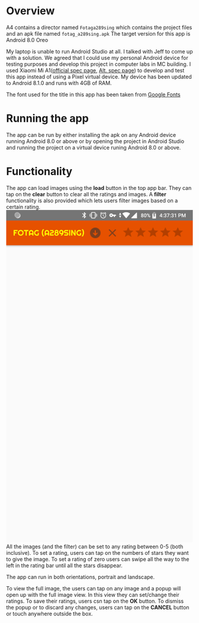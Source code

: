 # Overview

A4 contains a director named `Fotaga289sing` which contains the project files and an apk file named `fotag_a289sing.apk` The target version for this app
is Android 8.0 Oreo

My laptop is unable to run Android Studio at all. I talked with Jeff to come up with a solution. We agreed that I could use my personal Android device for testing purposes and develop this project in computer labs in MC building. I used Xiaomi Mi A1([official spec page](https://www.mi.com/global/mi-a1/specs/), [Alt. spec page](https://m.gsmarena.com/xiaomi_mi_a1_(mi_5x)-8776.php#global)) to develop and test this app instead of using a Pixel virtual device. My device has been updated to Android 8.1.0 and runs with 4GB of RAM.

The font used for the title in this app has been taken from [Google Fonts](https://fonts.google.com/specimen/Righteous)

# Running the app
The app can be run by either installing the apk on any Android device running Android 8.0 or above or by opening the project in Android Studio
and running the project on a virtual device runing Android 8.0 or above.

# Functionality
The app can load images using the **load** button in the top app bar. They can tap on the **clear** button to clear all the ratings and images. A **filter** functionality is also provided which lets users filter images based on a certain rating.
![](/assignments/a4/screenshots/Screenshot_20181203-163734.png)
All the images (and the filter) can be set to any rating between 0-5 (both inclusive). To set a rating, users can tap on the numbers of stars they want to give the image. To set a rating of zero users can swipe all the way to the left in the rating bar until all the stars disappear.

The app can run in both orientations, portrait and landscape. 

To view the full image, the users can tap on any image and a popup will open up with the full image view. In this view they can set/change their ratings. To save their ratings, users csn tap on the **OK** button. To dismiss the popup or to discard any changes, users can tap on the **CANCEL** button or touch anywhere outside the box.


